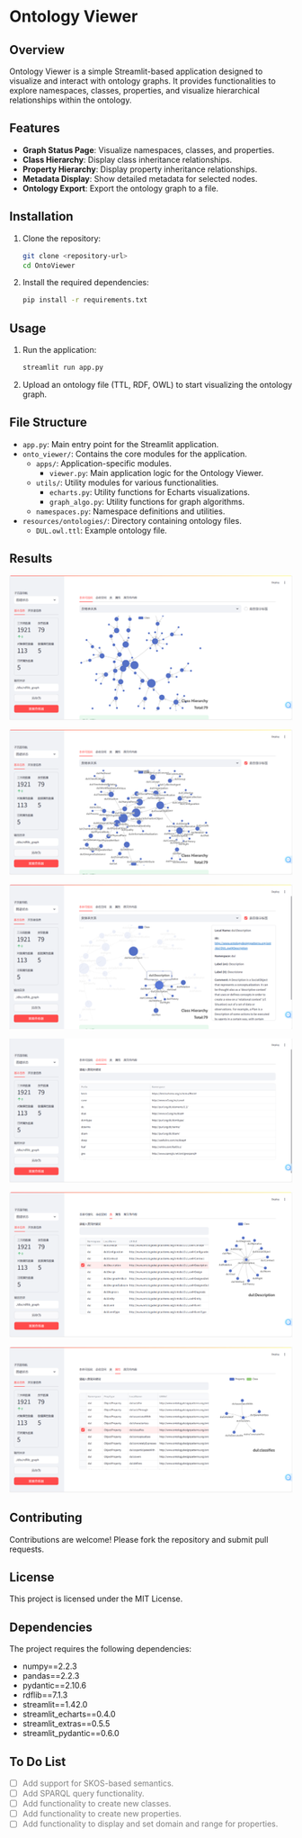 # Ontology Viewer

## Overview
Ontology Viewer is a simple Streamlit-based application designed to visualize and interact with ontology graphs. It provides functionalities to explore namespaces, classes, properties, and visualize hierarchical relationships within the ontology.

## Features
- **Graph Status Page**: Visualize namespaces, classes, and properties.
- **Class Hierarchy**: Display class inheritance relationships.
- **Property Hierarchy**: Display property inheritance relationships.
- **Metadata Display**: Show detailed metadata for selected nodes.
- **Ontology Export**: Export the ontology graph to a file.

## Installation
1. Clone the repository:
    ```sh
    git clone <repository-url>
    cd OntoViewer
    ```

2. Install the required dependencies:
    ```sh
    pip install -r requirements.txt
    ```

## Usage
1. Run the application:
    ```sh
    streamlit run app.py
    ```

2. Upload an ontology file (TTL, RDF, OWL) to start visualizing the ontology graph.

## File Structure
- `app.py`: Main entry point for the Streamlit application.
- `onto_viewer/`: Contains the core modules for the application.
  - `apps/`: Application-specific modules.
    - `viewer.py`: Main application logic for the Ontology Viewer.
  - `utils/`: Utility modules for various functionalities.
    - `echarts.py`: Utility functions for Echarts visualizations.
    - `graph_algo.py`: Utility functions for graph algorithms.
  - `namespaces.py`: Namespace definitions and utilities.
- `resources/ontologies/`: Directory containing ontology files.
  - `DUL.owl.ttl`: Example ontology file.

## Results

![Main1](./resources//screenshots//main1.png)

![Main2](./resources//screenshots//main2.png)

![Main3](./resources//screenshots//main3.png)

![Namespaces](./resources//screenshots//namespaces.png)

![Class_Detail](./resources//screenshots//class_detail.png)

![Property_Detail](./resources//screenshots//property_detail.png)

## Contributing
Contributions are welcome! Please fork the repository and submit pull requests.

## License
This project is licensed under the MIT License.

## Dependencies
The project requires the following dependencies:
- numpy==2.2.3
- pandas==2.2.3
- pydantic==2.10.6
- rdflib==7.1.3
- streamlit==1.42.0
- streamlit_echarts==0.4.0
- streamlit_extras==0.5.5
- streamlit_pydantic==0.6.0

## To Do List
- [ ] <span style="color:gray;">Add support for SKOS-based semantics.</span>
- [ ] <span style="color:gray;">Add SPARQL query functionality.</span>
- [ ] <span style="color:gray;">Add functionality to create new classes.</span>
- [ ] <span style="color:gray;">Add functionality to create new properties.</span>
- [ ] <span style="color:gray;">Add functionality to display and set domain and range for properties.</span>
